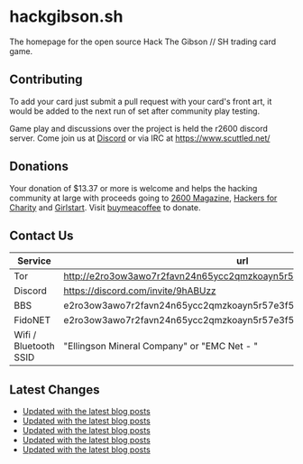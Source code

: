 # hackgibson.sh
The homepage for the open source Hack The Gibson // SH trading card game.


## Contributing

To add your card just submit a pull request with your card's front art, it would be added to the next run of set after community play testing.

Game play and discussions over the project is held the r2600 discord server. Come join us at [Discord](https://discord.com/invite/9hABUzz) or via IRC at https://www.scuttled.net/


## Donations

Your donation of $13.37 or more is welcome and helps the hacking community at large with proceeds going to [2600 Magazine](https://2600.com/), [Hackers for Charity](https://hackersforcharity.org) and [Girlstart](https://girlstart.org).  Visit [buymeacoffee](https://www.buymeacoffee.com/hackgibson.sh) to donate.


## Contact Us

Service | url
-|-
Tor | http://e2ro3ow3awo7r2favn24n65ycc2qmzkoayn5r57e3f56nvjwdcgg32ad.onion
Discord | https://discord.com/invite/9hABUzz
BBS | e2ro3ow3awo7r2favn24n65ycc2qmzkoayn5r57e3f56nvjwdcgg32ad.onion:23
FidoNET | e2ro3ow3awo7r2favn24n65ycc2qmzkoayn5r57e3f56nvjwdcgg32ad.onion:24554
Wifi / Bluetooth SSID | "Ellingson Mineral Company" or "EMC Net - <fidonet address>"

## Latest Changes
<!-- BLOG-POST-LIST:START -->
- [Updated with the latest blog posts](https://github.com/DFW2600/hackgibson.sh/commit/688f92b2b38cb6f1e7311ee55430cc76e61cd9fb)
- [Updated with the latest blog posts](https://github.com/DFW2600/hackgibson.sh/commit/99751b2a02930f0a7e4379cfad633b53e6f75ab1)
- [Updated with the latest blog posts](https://github.com/DFW2600/hackgibson.sh/commit/7bf1748412cab32c2e7360bb7fe50bb1ed32fe62)
- [Updated with the latest blog posts](https://github.com/DFW2600/hackgibson.sh/commit/422aaaf10a7ebd03c953311b7ca41d86d803ae3f)
- [Updated with the latest blog posts](https://github.com/DFW2600/hackgibson.sh/commit/7b1b1f763b60b7bf6b15bc1bd345190b3608820a)
<!-- BLOG-POST-LIST:END -->

